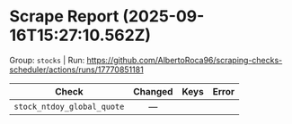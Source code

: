 # Scrape Report (2025-09-16T15:27:10.562Z)

Group: `stocks`  |  Run: https://github.com/AlbertoRoca96/scraping-checks-scheduler/actions/runs/17770851181

| Check | Changed | Keys | Error |
|---|:---:|:--|:--|
| `stock_ntdoy_global_quote` | — |  |  |
